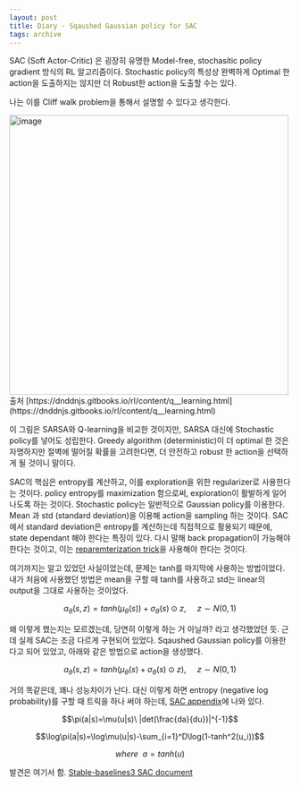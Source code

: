 ```yaml
---
layout: post
title: Diary - Sqaushed Gaussian policy for SAC
tags: archive
---
```


SAC (Soft Actor-Critic) 은 굉장히 유명한 Model-free, stochasitic policy gradient 방식의 RL 알고리즘이다. Stochastic policy의 특성상 완벽하게 Optimal 한 action을 도출하지는 않지만 더 Robust한 action을 도출할 수는 있다.

나는 이를 Cliff walk problem을 통해서 설명할 수 있다고 생각한다. 

<img width="500" alt="image" src="https://user-images.githubusercontent.com/57203764/184815427-d615ace7-d278-4a70-b560-2b284ad52769.png?style=centerme">
출처 [https://dnddnjs.gitbooks.io/rl/content/q__learning.html](https://dnddnjs.gitbooks.io/rl/content/q__learning.html)

이 그림은 SARSA와 Q-learning을 비교한 것이지만, SARSA 대신에 Stochastic policy를 넣어도 성립한다. Greedy algorithm (deterministic)이 더 optimal 한 것은 자명하지만 절벽에 떨어질 확률을 고려한다면, 더 안전하고 robust 한 action을 선택하게 될 것이니 말이다.

SAC의 핵심은 entropy를 계산하고, 이를 exploration을 위한 regularizer로 사용한다는 것이다. policy entropy를 maximization 함으로써, exploration이 활발하게 일어나도록 하는 것이다. Stochastic policy는 일반적으로 Gaussian policy를 이용한다. Mean 과 std (standard deviation)을 이용해 action을 sampling 하는 것이다. SAC에서 standard deviation은 entropy를 계산하는데 직접적으로 활용되기 때문에, state dependant 해야 한다는 특징이 있다. 다시 말해 back propagation이 가능해야 한다는 것이고, 이는 [reparemterization trick](https://simpling.tistory.com/34)을 사용해야 한다는 것이다.

여기까지는 알고 있었던 사실이었는데, 문제는 tanh를 마지막에 사용하는 방법이었다. 내가 처음에 사용했던 방법은 mean을 구할 때 tanh를 사용하고 std는 linear의 output을 그대로 사용하는 것이었다. 

$$a_\theta(s,z)=tanh(\mu_\theta(s)) + \sigma_\theta(s)\odot z,\ \ \ \ \ z\sim N(0,1)$$

왜 이렇게 했는지는 모르겠는데, 당연히 이렇게 하는 거 아닐까? 라고 생각했었던 듯. 근데 실제 SAC는 조금 다르게 구현되어 있었다. Sqaushed Gaussian policy를 이용한다고 되어 있었고, 아래와 같은 방법으로 action을 생성했다.

$$a_\theta(s,z)=tanh(\mu_\theta(s) + \sigma_\theta(s)\odot z),\ \ \ \ \ z\sim N(0,1)$$

거의 똑같은데, 꽤나 성능차이가 난다. 대신 이렇게 하면 entropy (negative log probability)를 구할 때 트릭을 하나 써야 하는데, [SAC appendix](arxiv.org/pdf/1801.01290.pdf)에 나와 있다.

$$\pi(a|s)=\mu(u|s)\ |det(\frac{da}{du})|^{-1}$$

$$\log\pi(a|s)=\log\mu(u|s)-\sum_{i=1}^D\log(1-tanh^2(u_i))$$

$$where\ \ a=tanh(u)$$

발견은 여기서 함. [Stable-baselines3 SAC document](https://spinningup.openai.com/en/latest/algorithms/sac.html#:~:text=we%20use%20a-,squashed,-Gaussian%20policy%2C%20which)